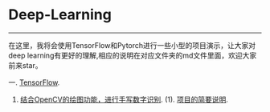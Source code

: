 # Deep-Learning
---
在这里，我将会使用TensorFlow和Pytorch进行一些小型的项目演示，让大家对deep learning有更好的理解,相应的说明在对应文件夹的md文件里面，欢迎大家前来star。

一. [TensorFlow](https://github.com/wu-huipeng/Deep-Learning/tree/master/TensorFlow).
  1. [结合OpenCV的绘图功能，进行手写数字识别](https://github.com/wu-huipeng/Deep-Learning/blob/master/TensorFlow/MNIST/MNIST.ipynb).  (1). [项目的简要说明](https://github.com/wu-huipeng/Deep-Learning/blob/master/TensorFlow/MNIST/MNIST.md).
